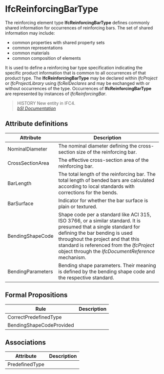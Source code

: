 IfcReinforcingBarType
=====================
The reinforcing element type **IfcReinforcingBarType** defines commonly shared
information for occurrences of reinforcing bars. The set of shared information
may include:  
  
* common properties with shared property sets  
* common representations  
* common materials  
* common composition of elements  
  
It is used to define a reinforcing bar type specification indicating the
specific product information that is common to all occurrences of that product
type. The **IfcReinforcingBarType** may be declared within _IfcProject_ or
_IfcProjectLibrary_ using _IfcRelDeclares_ and may be exchanged with or
without occurrences of the type. Occurrences of **IfcReinforcingBarType** are
represented by instances of _IfcReinforcingBar_.  
  
> HISTORY  New entity in IFC4.  
[ _bSI
Documentation_](https://standards.buildingsmart.org/IFC/DEV/IFC4_2/FINAL/HTML/schema/ifcstructuralelementsdomain/lexical/ifcreinforcingbartype.htm)


Attribute definitions
---------------------
| Attribute         | Description                                                                                                                                                                                                                                                                                |
|-------------------|--------------------------------------------------------------------------------------------------------------------------------------------------------------------------------------------------------------------------------------------------------------------------------------------|
| NominalDiameter   | The nominal diameter defining the cross-section size of the reinforcing bar.                                                                                                                                                                                                               |
| CrossSectionArea  | The effective cross-section area of the reinforcing bar.                                                                                                                                                                                                                                   |
| BarLength         | The total length of the reinforcing bar. The total length of bended bars are calculated according to local standards with corrections for the bends.                                                                                                                                       |
| BarSurface        | Indicator for whether the bar surface is plain or textured.                                                                                                                                                                                                                                |
| BendingShapeCode  | Shape code per a standard like ACI 315, ISO 3766, or a similar standard. It is presumed that a single standard for defining the bar bending is used throughout the project and that this standard is referenced from the _IfcProject_ object through the _IfcDocumentReference_ mechanism. |
| BendingParameters | Bending shape parameters. Their meaning is defined by the bending shape code and the respective standard.                                                                                                                                                                                  |

Formal Propositions
-------------------
| Rule                     | Description   |
|--------------------------|---------------|
| CorrectPredefinedType    |               |
| BendingShapeCodeProvided |               |

Associations
------------
| Attribute      | Description   |
|----------------|---------------|
| PredefinedType |               |

